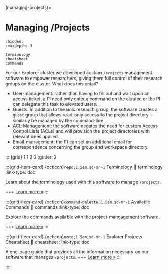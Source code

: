 (managing-projects)=
# Managing /Projects

```{toctree}
:hidden:
:maxdepth: 3

terminology
cheatsheet
commands
```

For our Explorer cluster we developed custom `/projects` management software to empower researchers, giving them full control of their research groups on the cluster. What does this entail?

* User-management: rather than having to fill out and wait upon an access ticket, a PI need only enter a command on the cluster, or the PI can delegate this task to elevated users.
* Guests: in addition to the unix research group, the software creates a `guest` group that allows read-only access to the project directory -- similarly be managed by the command-line.
* ACL-Management: the software negates the need for custom Access Control Lists (ACLs) and will provision the project directories with relevant ones applied.
* Email-management: the PI can set an additional email for correspondence concerning the group and workspace directory.

::::{grid} 1 1 2 2
:gutter: 2

:::{grid-item-card} {octicon}`repo;1.5em;sd-mr-1` Terminology
:link: terminology
:link-type: doc

Learn about the terminology used with this software to manage `/projects`.

+++
[Learn more »](terminology)
:::

:::{grid-item-card} {octicon}`command-palette;1.5em;sd-mr-1` Available Commands
:link: commands
:link-type: doc

Explore the commands available with the project-mangagement software.

+++
[Learn more »](commands)
:::

:::{grid-item-card} {octicon}`note;1.5em;sd-mr-1` Explorer Projects Cheatsheet
:link: cheatsheet
:link-type: doc

A one-page guide that provides all the information necessary on our software that manages `/projects`.
+++
[Learn more »](cheatsheet)
:::

::::
